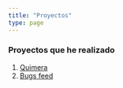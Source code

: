 ```yaml
---
title: "Proyectos"
type: page
---
```



### Proyectos que he realizado

1. [Quimera](https://github.com/quimera-project)
2. [Bugs feed](https://github.com/PwnedShell/Bugs-feed)